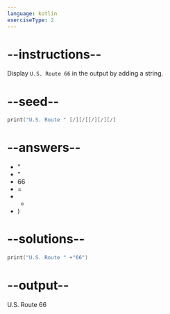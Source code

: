 ```yaml
---
language: kotlin
exerciseType: 2
---
```


# --instructions--

Display `U.S. Route 66` in the output by adding a string.

# --seed--

```kotlin
print("U.S. Route " [/][/][/][/][/]
```

# --answers--

- "
- "
- 66
- =
- +
- )

# --solutions--

```kotlin
print("U.S. Route " +"66")
```

# --output--

U.S. Route 66
